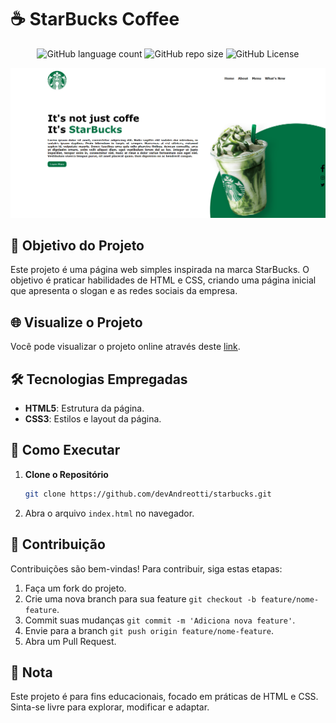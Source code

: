 <!-- Projeto Finalizado -->
# ☕ StarBucks Coffee
<p align="center">
  <!-- Contador de linguagens do GitHub -->
  <img alt="GitHub language count" src="https://img.shields.io/github/languages/count/devAndreotti/starbucks?color=FFF&labelColor=017042&style=flat-square">
  <!-- Tamanho do repositório no GitHub -->
  <img alt="GitHub repo size" src="https://img.shields.io/github/repo-size/devAndreotti/starbucks?color=FFF&labelColor=017042&style=flat-square">
  <!-- Licença do GitHub -->
  <img alt="GitHub License" src="https://img.shields.io/github/license/devAndreotti/devAndreotti?color=FFF&labelColor=017042&style=flat-square">
</p>

<div align="center">
  <img src="./Star Bucks.png" alt="Star Bucks Banner"/>
</div>

## 🎯 Objetivo do Projeto
Este projeto é uma página web simples inspirada na marca StarBucks. O objetivo é praticar habilidades de HTML e CSS, criando uma página inicial que apresenta o slogan e as redes sociais da empresa.

## 🌐 Visualize o Projeto
Você pode visualizar o projeto online através deste [link](https://devandreotti.github.io/starbucks/).

## 🛠️ Tecnologias Empregadas
- **HTML5**: Estrutura da página.
- **CSS3**: Estilos e layout da página.

## 🚀 Como Executar
1. **Clone o Repositório**
   ```bash
   git clone https://github.com/devAndreotti/starbucks.git
   ```
2. Abra o arquivo `index.html` no navegador.

## 💪 Contribuição
Contribuições são bem-vindas! Para contribuir, siga estas etapas:
1. Faça um fork do projeto.
2. Crie uma nova branch para sua feature `git checkout -b feature/nome-feature`.
3. Commit suas mudanças `git commit -m 'Adiciona nova feature'`.
4. Envie para a branch `git push origin feature/nome-feature`.
5. Abra um Pull Request.

## 📌 Nota
Este projeto é para fins educacionais, focado em práticas de HTML e CSS. Sinta-se livre para explorar, modificar e adaptar.
